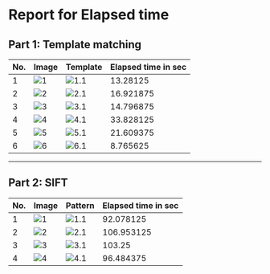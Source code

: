# Report for Elapsed time

## Part 1: Template matching

No. | Image | Template | Elapsed time in sec
------------ | ------------- |------------- |-------------
1 | ![1](https://github.com/sbme-tutorials/cv404-2020-assignment-03-sbe404-2020-team20/blob/master/images/Template_Match-1/Image_1.jpg)|![1.1](https://github.com/sbme-tutorials/cv404-2020-assignment-03-sbe404-2020-team20/blob/master/images/Template_Match-1/Template_1.jpg) |13.28125
2 | ![2](https://github.com/sbme-tutorials/cv404-2020-assignment-03-sbe404-2020-team20/blob/master/images/Template_Match-2/Image_2.jpg)|![2.1](https://github.com/sbme-tutorials/cv404-2020-assignment-03-sbe404-2020-team20/blob/master/images/Template_Match-2/Template_2.jpg) |16.921875
3 | ![3](https://github.com/sbme-tutorials/cv404-2020-assignment-03-sbe404-2020-team20/blob/master/images/Template_Match-3/Image_3.jpg)|![3.1](https://github.com/sbme-tutorials/cv404-2020-assignment-03-sbe404-2020-team20/blob/master/images/Template_Match-3/Template_3.jpg) |14.796875
 4 | ![4](https://github.com/sbme-tutorials/cv404-2020-assignment-03-sbe404-2020-team20/blob/master/images/Template_Match-4/Image_4.png)|![4.1](https://github.com/sbme-tutorials/cv404-2020-assignment-03-sbe404-2020-team20/blob/master/images/Template_Match-4/Template_4.png) |33.828125
 5 | ![5](https://github.com/sbme-tutorials/cv404-2020-assignment-03-sbe404-2020-team20/blob/master/images/Template_Match-5/Image_5.jpg)|![5.1](https://github.com/sbme-tutorials/cv404-2020-assignment-03-sbe404-2020-team20/blob/master/images/Template_Match-5/Template_5.jpg) |21.609375
 6 | ![6](https://github.com/sbme-tutorials/cv404-2020-assignment-03-sbe404-2020-team20/blob/master/images/Template_Match-6/Image_6.png)|![6.1](https://github.com/sbme-tutorials/cv404-2020-assignment-03-sbe404-2020-team20/blob/master/images/Template_Match-6/Template_6.jpg) |8.765625
 
 
 ------------
 
 ## Part 2: SIFT
 
 No. | Image | Pattern | Elapsed time in sec
------------ | ------------- |------------- |-------------
1 | ![1](https://github.com/sbme-tutorials/cv404-2020-assignment-03-sbe404-2020-team20/blob/master/images/sift_01/img.jpg)|![1.1](https://github.com/sbme-tutorials/cv404-2020-assignment-03-sbe404-2020-team20/blob/master/images/sift_01/01.jpg) |92.078125
2 | ![2](https://github.com/sbme-tutorials/cv404-2020-assignment-03-sbe404-2020-team20/blob/master/images/sift_02/img.jpg)|![2.1](https://github.com/sbme-tutorials/cv404-2020-assignment-03-sbe404-2020-team20/blob/master/images/sift_02/01.jpg) |106.953125
3 | ![3](https://github.com/sbme-tutorials/cv404-2020-assignment-03-sbe404-2020-team20/blob/master/images/sift_03/img.jpg)|![3.1](https://github.com/sbme-tutorials/cv404-2020-assignment-03-sbe404-2020-team20/blob/master/images/sift_03/01.jpg) |103.25
 4 | ![4](https://github.com/sbme-tutorials/cv404-2020-assignment-03-sbe404-2020-team20/blob/master/images/sift_04/img.jpg)|![4.1](https://github.com/sbme-tutorials/cv404-2020-assignment-03-sbe404-2020-team20/blob/master/images/sift_04/01.jpg) |96.484375